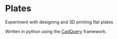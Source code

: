 # Plates

Experiment with designing and 3D printing flat plates

Wirtten in python using the [CadQuery](https://github.com/CadQuery/cadquery) framework.
